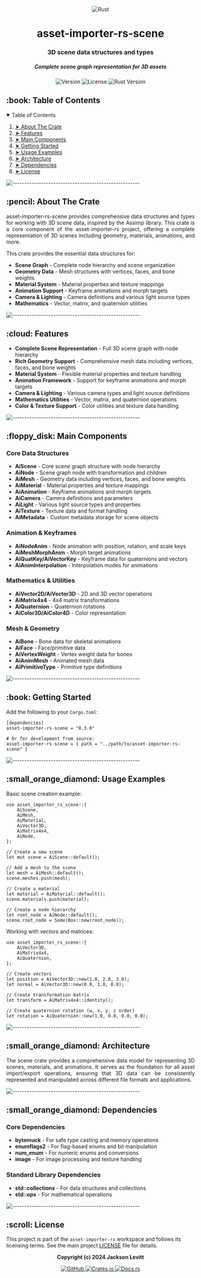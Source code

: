 <p align="center"> 
  <img src="https://img.shields.io/badge/Rust-000000?style=for-the-badge&logo=rust&logoColor=white" alt="Rust">
</p>
<h1 align="center"> asset-importer-rs-scene </h1>
<h3 align="center"> 3D scene data structures and types </h3>
<h5 align="center"> Complete scene graph representation for 3D assets </h5>

<p align="center"> 
  <img src="https://img.shields.io/badge/Version-0.3.0-blue?style=for-the-badge" alt="Version">
  <img src="https://img.shields.io/badge/License-MIT-green?style=for-the-badge" alt="License">
  <img src="https://img.shields.io/badge/Rust-1.70+-orange?style=for-the-badge" alt="Rust Version">
</p>

<!-- TABLE OF CONTENTS -->
<h2 id="table-of-contents"> :book: Table of Contents</h2>

<details open="open">
  <summary>Table of Contents</summary>
  <ol>
    <li><a href="#about-the-crate"> ➤ About The Crate</a></li>
    <li><a href="#features"> ➤ Features</a></li>
    <li><a href="#main-components"> ➤ Main Components</a></li>
    <li><a href="#getting-started"> ➤ Getting Started</a></li>
    <li><a href="#usage-examples"> ➤ Usage Examples</a></li>
    <li><a href="#architecture"> ➤ Architecture</a></li>
    <li><a href="#dependencies"> ➤ Dependencies</a></li>
    <li><a href="#license"> ➤ License</a></li>
  </ol>
</details>

![-----------------------------------------------------](https://raw.githubusercontent.com/andreasbm/readme/master/assets/lines/cloudy.png)

<!-- ABOUT THE CRATE -->
<h2 id="about-the-crate"> :pencil: About The Crate</h2>

<p align="justify"> 
  asset-importer-rs-scene provides comprehensive data structures and types for working with 3D scene data, inspired by the Assimp library. This crate is a core component of the asset-importer-rs project, offering a complete representation of 3D scenes including geometry, materials, animations, and more.
</p>

<p align="justify">
  This crate provides the essential data structures for:
</p>

<ul>
  <li><b>Scene Graph</b> - Complete node hierarchy and scene organization</li>
  <li><b>Geometry Data</b> - Mesh structures with vertices, faces, and bone weights</li>
  <li><b>Material System</b> - Material properties and texture mappings</li>
  <li><b>Animation Support</b> - Keyframe animations and morph targets</li>
  <li><b>Camera & Lighting</b> - Camera definitions and various light source types</li>
  <li><b>Mathematics</b> - Vector, matrix, and quaternion utilities</li>
</ul>

![-----------------------------------------------------](https://raw.githubusercontent.com/andreasbm/readme/master/assets/lines/cloudy.png)

<!-- FEATURES -->
<h2 id="features"> :cloud: Features</h2>

<ul>
  <li><b>Complete Scene Representation</b> - Full 3D scene graph with node hierarchy</li>
  <li><b>Rich Geometry Support</b> - Comprehensive mesh data including vertices, faces, and bone weights</li>
  <li><b>Material System</b> - Flexible material properties and texture handling</li>
  <li><b>Animation Framework</b> - Support for keyframe animations and morph targets</li>
  <li><b>Camera & Lighting</b> - Various camera types and light source definitions</li>
  <li><b>Mathematics Utilities</b> - Vector, matrix, and quaternion operations</li>
  <li><b>Color & Texture Support</b> - Color utilities and texture data handling</li>
</ul>

![-----------------------------------------------------](https://raw.githubusercontent.com/andreasbm/readme/master/assets/lines/cloudy.png)

<!-- MAIN COMPONENTS -->
<h2 id="main-components"> :floppy_disk: Main Components</h2>

<h3>Core Data Structures</h3>
<ul>
  <li><b>AiScene</b> - Core scene graph structure with node hierarchy</li>
  <li><b>AiNode</b> - Scene graph node with transformation and children</li>
  <li><b>AiMesh</b> - Geometry data including vertices, faces, and bone weights</li>
  <li><b>AiMaterial</b> - Material properties and texture mappings</li>
  <li><b>AiAnimation</b> - Keyframe animations and morph targets</li>
  <li><b>AiCamera</b> - Camera definitions and parameters</li>
  <li><b>AiLight</b> - Various light source types and properties</li>
  <li><b>AiTexture</b> - Texture data and format handling</li>
  <li><b>AiMetadata</b> - Custom metadata storage for scene objects</li>
</ul>

<h3>Animation & Keyframes</h3>
<ul>
  <li><b>AiNodeAnim</b> - Node animation with position, rotation, and scale keys</li>
  <li><b>AiMeshMorphAnim</b> - Morph target animations</li>
  <li><b>AiQuatKey/AiVectorKey</b> - Keyframe data for quaternions and vectors</li>
  <li><b>AiAnimInterpolation</b> - Interpolation modes for animations</li>
</ul>

<h3>Mathematics & Utilities</h3>
<ul>
  <li><b>AiVector2D/AiVector3D</b> - 2D and 3D vector operations</li>
  <li><b>AiMatrix4x4</b> - 4x4 matrix transformations</li>
  <li><b>AiQuaternion</b> - Quaternion rotations</li>
  <li><b>AiColor3D/AiColor4D</b> - Color representation</li>
</ul>

<h3>Mesh & Geometry</h3>
<ul>
  <li><b>AiBone</b> - Bone data for skeletal animations</li>
  <li><b>AiFace</b> - Face/primitive data</li>
  <li><b>AiVertexWeight</b> - Vertex weight data for bones</li>
  <li><b>AiAnimMesh</b> - Animated mesh data</li>
  <li><b>AiPrimitiveType</b> - Primitive type definitions</li>
</ul>

![-----------------------------------------------------](https://raw.githubusercontent.com/andreasbm/readme/master/assets/lines/cloudy.png)

<!-- GETTING STARTED -->
<h2 id="getting-started"> :book: Getting Started</h2>

<p>Add the following to your <code>Cargo.toml</code>:</p>

<pre><code>[dependencies]
asset-importer-rs-scene = "0.3.0"

# Or for development from source:
asset-importer-rs-scene = { path = "../path/to/asset-importer-rs-scene" }
</code></pre>

![-----------------------------------------------------](https://raw.githubusercontent.com/andreasbm/readme/master/assets/lines/cloudy.png)

<!-- USAGE EXAMPLES -->
<h2 id="usage-examples"> :small_orange_diamond: Usage Examples</h2>

<p>Basic scene creation example:</p>

<pre><code>use asset_importer_rs_scene::{
    AiScene,
    AiMesh,
    AiMaterial,
    AiVector3D,
    AiMatrix4x4,
    AiNode,
};

// Create a new scene
let mut scene = AiScene::default();

// Add a mesh to the scene
let mesh = AiMesh::default();
scene.meshes.push(mesh);

// Create a material
let material = AiMaterial::default();
scene.materials.push(material);

// Create a node hierarchy
let root_node = AiNode::default();
scene.root_node = Some(Box::new(root_node));
</code></pre>

<p>Working with vectors and matrices:</p>

<pre><code>use asset_importer_rs_scene::{
    AiVector3D,
    AiMatrix4x4,
    AiQuaternion,
};

// Create vectors
let position = AiVector3D::new(1.0, 2.0, 3.0);
let normal = AiVector3D::new(0.0, 1.0, 0.0);

// Create transformation matrix
let transform = AiMatrix4x4::identity();

// Create quaternion rotation (w, x, y, z order)
let rotation = AiQuaternion::new(1.0, 0.0, 0.0, 0.0);
</code></pre>

![-----------------------------------------------------](https://raw.githubusercontent.com/andreasbm/readme/master/assets/lines/cloudy.png)

<!-- ARCHITECTURE -->
<h2 id="architecture"> :small_orange_diamond: Architecture</h2>

<p align="justify"> 
  The scene crate provides a comprehensive data model for representing 3D scenes, materials, and animations. It serves as the foundation for all asset import/export operations, ensuring that 3D data can be consistently represented and manipulated across different file formats and applications.
</p>

![-----------------------------------------------------](https://raw.githubusercontent.com/andreasbm/readme/master/assets/lines/cloudy.png)

<!-- DEPENDENCIES -->
<h2 id="dependencies"> :small_orange_diamond: Dependencies</h2>

<h3>Core Dependencies</h3>
<ul>
  <li><b>bytemuck</b> - For safe type casting and memory operations</li>
  <li><b>enumflags2</b> - For flag-based enums and bit manipulation</li>
  <li><b>num_enum</b> - For numeric enums and conversions</li>
  <li><b>image</b> - For image processing and texture handling</li>
</ul>

<h3>Standard Library Dependencies</h3>
<ul>
  <li><b>std::collections</b> - For data structures and collections</li>
  <li><b>std::ops</b> - For mathematical operations</li>
</ul>

![-----------------------------------------------------](https://raw.githubusercontent.com/andreasbm/readme/master/assets/lines/cloudy.png)

<!-- LICENSE -->
<h2 id="license"> :scroll: License</h2>

<p>This project is part of the <code>asset-importer-rs</code> workspace and follows its licensing terms. See the main project <a href="../../LICENSE">LICENSE</a> file for details.</p>

<p align="center"> 
  <strong>Copyright (c) 2024 Jackson Levitt</strong>
</p>

<p align="center">
  <a href="https://github.com/crazyjackel/asset-importer-rs">
    <img src="https://img.shields.io/badge/GitHub-100000?style=for-the-badge&logo=github&logoColor=white" alt="GitHub">
  </a>
  <a href="https://crates.io/crates/asset-importer-rs-scene">
    <img src="https://img.shields.io/badge/Crates.io-000000?style=for-the-badge&logo=rust&logoColor=white" alt="Crates.io">
  </a>
  <a href="https://docs.rs/asset-importer-rs-scene">
    <img src="https://img.shields.io/badge/Docs.rs-000000?style=for-the-badge&logo=rust&logoColor=white" alt="Docs.rs">
  </a>
</p>
